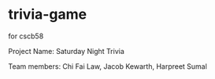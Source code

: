 # trivia-game
for cscb58

Project Name: Saturday Night Trivia


Team members: Chi Fai Law, Jacob Kewarth, Harpreet Sumal
